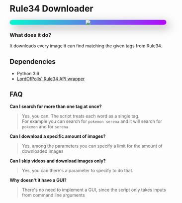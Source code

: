 # Rule34 Downloader
<style>
  .text-center {
    text-align: center;
  }

  #logo {
    border-radius: 10px;

    background: linear-gradient(325deg, rgba(2, 0, 36, 1) 0%, rgba(185, 0, 255, 1) 0%, rgba(0, 255, 206, 1) 100%);

    -webkit-box-shadow: 10px 10px 30px 0px rgba(0, 0, 0, 0.35);
    -moz-box-shadow: 10px 10px 30px 0px rgba(0, 0, 0, 0.35);
    box-shadow: 10px 10px 30px 0px rgba(0, 0, 0, 0.35);
  }
</style>  

<div style="text-align: center; border-radius: 10px; background: linear-gradient(325deg, rgba(2, 0, 36, 1) 0%, rgba(185, 0, 255, 1) 0%, rgba(0, 255, 206, 1) 100%); webkit-box-shadow: 10px 10px 30px 0px rgba(0, 0, 0, 0.35); -moz-box-shadow: 10px 10px 30px 0px rgba(0, 0, 0, 0.35); box-shadow: 10px 10px 30px 0px rgba(0, 0, 0, 0.35);">
  <img src="https://rule34.xxx/images/header2.png"/>
</div>

### What does it do?
It downloads every image it can find matching the given tags from Rule34.

## Dependencies
- Python 3.6
- [LordOfPolls' Rule34 API wrapper](https://github.com/LordOfPolls/Rule34-API-Wrapper)

## FAQ
**Can I search for more than one tag at once?**
> Yes, you can. The script treats each word as a single tag.  
> For example you can search for `pokemon serena` and it will
> search for `pokemon` and for `serena`

**Can I download a specific amount of images?**
> Yes, among the parameters you can specify a limit for the amount
> of downloaded images

**Can I skip videos and download images only?**
> Yes, you can there's a parameter to specify to do that.

**Why doesn't it have a GUI?**
> There's no need to implement a GUI, since the script only
> takes inputs from command line arguments
